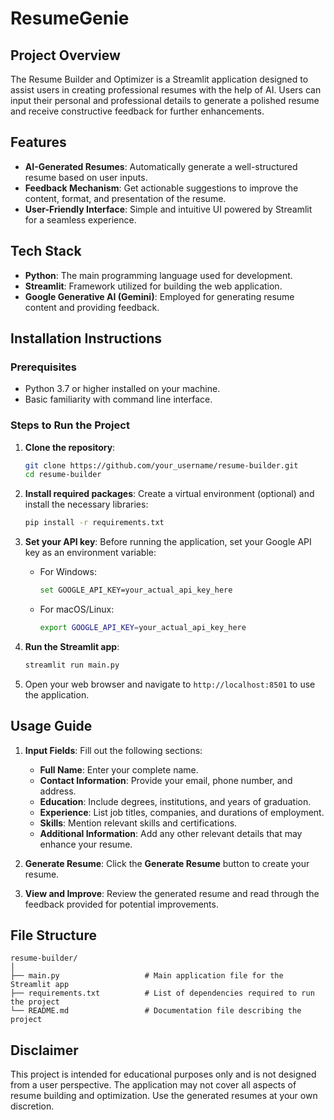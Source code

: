 # ResumeGenie




## Project Overview
The Resume Builder and Optimizer is a Streamlit application designed to assist users in creating professional resumes with the help of AI. Users can input their personal and professional details to generate a polished resume and receive constructive feedback for further enhancements.

## Features
- **AI-Generated Resumes**: Automatically generate a well-structured resume based on user inputs.
- **Feedback Mechanism**: Get actionable suggestions to improve the content, format, and presentation of the resume.
- **User-Friendly Interface**: Simple and intuitive UI powered by Streamlit for a seamless experience.

## Tech Stack
- **Python**: The main programming language used for development.
- **Streamlit**: Framework utilized for building the web application.
- **Google Generative AI (Gemini)**: Employed for generating resume content and providing feedback.

## Installation Instructions

### Prerequisites
- Python 3.7 or higher installed on your machine.
- Basic familiarity with command line interface.

### Steps to Run the Project
1. **Clone the repository**:
   ```bash
   git clone https://github.com/your_username/resume-builder.git
   cd resume-builder
   ```

2. **Install required packages**:
   Create a virtual environment (optional) and install the necessary libraries:
   ```bash
   pip install -r requirements.txt
   ```

3. **Set your API key**:
   Before running the application, set your Google API key as an environment variable:
   - For Windows:
     ```bash
     set GOOGLE_API_KEY=your_actual_api_key_here
     ```
   - For macOS/Linux:
     ```bash
     export GOOGLE_API_KEY=your_actual_api_key_here
     ```

4. **Run the Streamlit app**:
   ```bash
   streamlit run main.py
   ```

5. Open your web browser and navigate to `http://localhost:8501` to use the application.

## Usage Guide
1. **Input Fields**: Fill out the following sections:
   - **Full Name**: Enter your complete name.
   - **Contact Information**: Provide your email, phone number, and address.
   - **Education**: Include degrees, institutions, and years of graduation.
   - **Experience**: List job titles, companies, and durations of employment.
   - **Skills**: Mention relevant skills and certifications.
   - **Additional Information**: Add any other relevant details that may enhance your resume.

2. **Generate Resume**: Click the **Generate Resume** button to create your resume.

3. **View and Improve**: Review the generated resume and read through the feedback provided for potential improvements.

## File Structure
```
resume-builder/
│
├── main.py                   # Main application file for the Streamlit app
├── requirements.txt          # List of dependencies required to run the project
└── README.md                 # Documentation file describing the project
```

## Disclaimer
This project is intended for educational purposes only and is not designed from a user perspective. The application may not cover all aspects of resume building and optimization. Use the generated resumes at your own discretion.
